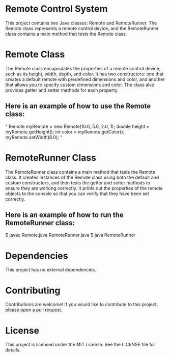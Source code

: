 # Remote Control System
This project contains two Java classes: Remote and RemoteRunner. The Remote class represents a remote control device, and the RemoteRunner class contains a main method that tests the Remote class.

# Remote Class
The Remote class encapsulates the properties of a remote control device, such as its height, width, depth, and color. It has two constructors: one that creates a default remote with predefined dimensions and color, and another that allows you to specify custom dimensions and color. The class also provides getter and setter methods for each property.

## Here is an example of how to use the Remote class:


"
Remote myRemote = new Remote(10.0, 5.0, 2.0, 1);
double height = myRemote.getHeight();
int color = myRemote.getColor();
myRemote.setWidth(6.0);
"

# RemoteRunner Class
The RemoteRunner class contains a main method that tests the Remote class. It creates instances of the Remote class using both the default and custom constructors, and then tests the getter and setter methods to ensure they are working correctly. It prints out the properties of the remote objects to the console so that you can verify that they have been set correctly.

## Here is an example of how to run the RemoteRunner class:


$ javac Remote.java RemoteRunner.java
$ java RemoteRunner

# Dependencies
This project has no external dependencies.

# Contributing
Contributions are welcome! If you would like to contribute to this project, please open a pull request.

# License
This project is licensed under the MIT License. See the LICENSE file for details.
